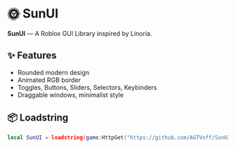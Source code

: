 # 🌞 SunUI

**SunUI** — A Roblox GUI Library inspired by Linoria.

## ✨ Features
- Rounded modern design  
- Animated RGB border  
- Toggles, Buttons, Sliders, Selectors, Keybinders  
- Draggable windows, minimalist style  

## 📦 Loadstring
```lua
local SunUI = loadstring(game:HttpGet("https://github.com/AGTVoff/SunUI/releases/latest/download/main.lua"))()
